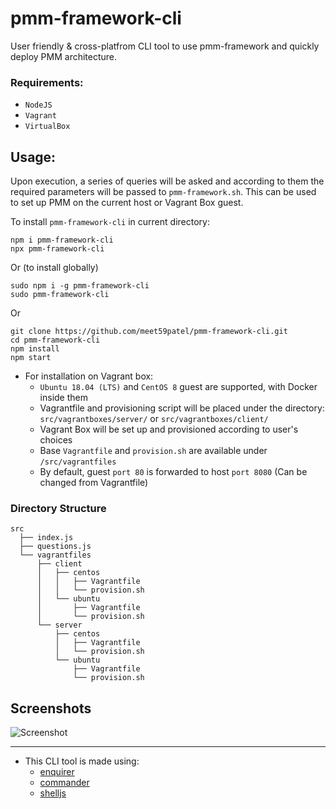 # pmm-framework-cli
User friendly & cross-platfrom CLI tool to use pmm-framework and quickly deploy PMM architecture.

### Requirements:
* `NodeJS`
* `Vagrant`
* `VirtualBox`

## Usage:
Upon execution, a series of queries will be asked and according to them the required parameters will be passed to `pmm-framework.sh`. This can be used to set up PMM on the current host or Vagrant Box guest.  
  
To install `pmm-framework-cli` in current directory:
```
npm i pmm-framework-cli
npx pmm-framework-cli
```
Or (to install globally)
```
sudo npm i -g pmm-framework-cli
sudo pmm-framework-cli
```
Or
```
git clone https://github.com/meet59patel/pmm-framework-cli.git
cd pmm-framework-cli
npm install
npm start
```

* For installation on Vagrant box:
  * `Ubuntu 18.04 (LTS)` and `CentOS 8` guest are supported, with Docker inside them
  * Vagrantfile and provisioning script will be placed under the directory: `src/vagrantboxes/server/` or `src/vagrantboxes/client/`
  * Vagrant Box will be set up and provisioned according to user's choices
  * Base `Vagrantfile` and `provision.sh` are available under `/src/vagrantfiles`
  * By default, guest `port 80` is forwarded to host `port 8080` (Can be changed from Vagrantfile)
  
### Directory Structure

```
src
  ├── index.js
  ├── questions.js
  └── vagrantfiles  
      ├── client  
      │   ├── centos  
      │   │   ├── Vagrantfile  
      │   │   └── provision.sh  
      │   └── ubuntu  
      │       ├── Vagrantfile  
      │       └── provision.sh  
      └── server  
          ├── centos  
          │   ├── Vagrantfile  
          │   └── provision.sh  
          └── ubuntu  
              ├── Vagrantfile  
              └── provision.sh
```

## Screenshots
![Screenshot](https://user-images.githubusercontent.com/45785817/88704751-2c497800-d12c-11ea-8a81-61f0fc3b7115.png)

***
* This CLI tool is made using:
  * [enquirer](https://www.npmjs.com/package/enquirer)
  * [commander](https://www.npmjs.com/package/commander)
  * [shelljs](https://www.npmjs.com/package/shelljs)
